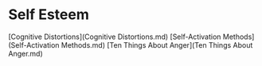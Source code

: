 # Self Esteem
   [Cognitive Distortions](Cognitive Distortions.md)
   [Self-Activation Methods](Self-Activation Methods.md)
   [Ten Things About Anger](Ten Things About Anger.md)
